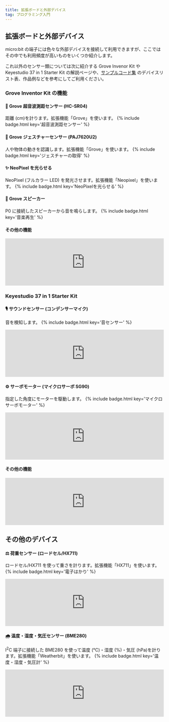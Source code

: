 ```yaml
---
title: 拡張ボードと外部デバイス
tag: プログラミング入門
---
```


## 拡張ボードと外部デバイス

micro:bit の端子には色々な外部デバイスを接続して利用できますが、ここではその中でも利用頻度が高いものをいくつか紹介します。

これ以外のセンサー類については次に紹介する Grove Invenor Kit や Keyestudio 37 in 1 Starter Kit の解説ページや、[サンプルコード集](examples.html) のデバイスリスト表、作品例などを参考にしてご利用ください。

### Grove Inventor Kit の機能

#### 📏 Grove 超音波測距センサー (HC-SR04)

距離 (cm)を計ります。拡張機能「Grove」を使います。
{% include badge.html key='超音波測距センサー' %}

#### 👋 Grove ジェスチャーセンサー (PAJ7620U2)

人や物体の動きを認識します。拡張機能「Grove」を使います。
{% include badge.html key='ジェスチャーの取得' %}

#### ✨ NeoPixel を光らせる

NeoPixel (フルカラー LED) を発光させます。拡張機能「Neopixel」を使います。
{% include badge.html key='NeoPixelを光らせる' %}

#### 🎵 Grove スピーカー

P0 に接続したスピーカーから音を鳴らします。
{% include badge.html key='音楽再生' %}

#### その他の機能

<iframe title="micro:bit Grove 入門キット - Seeedウィキ（日本語版）" src="https://hatenablog-parts.com/embed?url=https://wiki.seeedstudio.com/jp/Grove-Inventor-Kit-for-microbit/" width="100%" height="150" frameborder="0" scrolling="no" loading="lazy"></iframe>

### Keyestudio 37 in 1 Starter Kit

#### 🎙 サウンドセンサー (コンデンサーマイク)

音を検知します。
{% include badge.html key='音センサー' %}

<iframe title="P24：音センサー | micro:bit専用 37inスターターキット | micro:bit と bit:bot サポートページ" src="https://hatenablog-parts.com/embed?url=https://www.micro-bit.info/microbit%e5%b0%82%e7%94%a8-37in%e3%82%b9%e3%82%bf%e3%83%bc%e3%82%bf%e3%83%bc%e3%82%ad%e3%83%83%e3%83%88/%e3%83%97%e3%83%ad%e3%82%b8%e3%82%a7%e3%82%af%e3%83%8824%ef%bc%9a%e9%9f%b3%e3%82%bb%e3%83%b3%e3%82%b5%e3%83%bc" width="100%" height="150" frameborder="0" scrolling="no" loading="lazy"></iframe>

#### ⚙️ サーボモーター (マイクロサーボ SG90)

指定した角度にモーターを駆動します。
{% include badge.html key='マイクロサーボモーター' %}

<iframe title="P37：マイクロサーボモーター | micro:bit専用 37inスターターキット | micro:bit と bit:bot サポートページ" src="https://hatenablog-parts.com/embed?url=https://www.micro-bit.info/microbit%e5%b0%82%e7%94%a8-37in%e3%82%b9%e3%82%bf%e3%83%bc%e3%82%bf%e3%83%bc%e3%82%ad%e3%83%83%e3%83%88/%e3%83%97%e3%83%ad%e3%82%b8%e3%82%a7%e3%82%af%e3%83%8837%ef%bc%9a%e3%83%9e%e3%82%a4%e3%82%af%e3%83%ad%e3%82%b5%e3%83%bc%e3%83%9c%e3%83%a2%e3%83%bc%e3%82%bf%e3%83%bc" width="100%" height="150" frameborder="0" scrolling="no" loading="lazy"></iframe>

#### その他の機能

<iframe title="micro:bitサポート・各種キット紹介" src="https://hatenablog-parts.com/embed?url=https://www.micro-bit.info/" width="100%" height="150" frameborder="0" scrolling="no" loading="lazy"></iframe>

## その他のデバイス

#### ⚖ 荷重センサー (ロードセル/HX711)

ロードセル/HX711 を使って重さを計ります。拡張機能「HX711」を使います。
{% include badge.html key='電子はかり' %}

<iframe title="daferdur/pxt-myHX711: HX711 makecode extension" src="https://hatenablog-parts.com/embed?url=https://github.com/daferdur/pxt-myHX711#readme" width="100%" height="150" frameborder="0" scrolling="no" loading="lazy"></iframe>

#### 🌧 温度・湿度・気圧センサー (BME280)

I<sup>2</sup>C 端子に接続した BME280 を使って温度 (℃)・湿度 (%)・気圧 (hPa)を計ります。拡張機能「Weatherbit」を使います。
{% include badge.html key='温度・湿度・気圧計' %}

<iframe title="GROVEモジュールをmicro:bitにつなぐ拡張ボード – micro:bitのメモ" src="https://hatenablog-parts.com/embed?url=https://mb.d-side.info/2018/04/21/grove%E3%83%A2%E3%82%B8%E3%83%A5%E3%83%BC%E3%83%AB%E3%82%92microbit%E3%81%AB%E3%81%A4%E3%81%AA%E3%81%90%E3%82%B7%E3%83%BC%E3%83%AB%E3%83%89/" width="100%" height="150" frameborder="0" scrolling="no" loading="lazy"></iframe>
